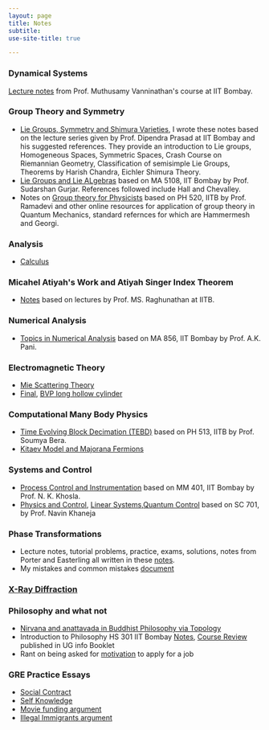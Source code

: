 ```yaml
---
layout: page
title: Notes
subtitle: 
use-site-title: true

---
```


### Dynamical Systems 
[Lecture notes](https://drive.google.com/file/d/1BzGVmDl4b-oqbjcUSofmS-5QeOQh_cPy/view?usp=sharing) from Prof. Muthusamy Vanninathan's course at IIT Bombay.

### Group Theory and Symmetry 
* [Lie Groups, Symmetry and Shimura Varieties](https://drive.google.com/file/d/0B2Uc1VPlIxGabkE1RTh1RTR2emIwTHdUTFRhdlhfdkMzX3FV/view?usp=sharing), I wrote these notes based on the lecture series given by Prof. Dipendra Prasad at IIT Bombay and his suggested references. They provide an introduction to Lie groups, Homogeneous Spaces, Symmetric Spaces, Crash Course on Riemannian Geometry, Classification of semisimple Lie Groups, Theorems by Harish Chandra, Eichler Shimura Theory.
* [Lie Groups and Lie ALgebras](https://drive.google.com/file/d/1E0tbjzZXG_wRdjYc5hC-F-ohWGqQyVjI/view?usp=sharing) based on MA 5108, IIT Bombay by Prof. Sudarshan Gurjar. References followed include Hall and Chevalley.
* Notes on [Group theory for Physicists](https://drive.google.com/file/d/1DXK716YgkUfmkrDgQ5jscjf5ngiYEO5j/view?usp=sharing) based on PH 520, IITB by Prof. Ramadevi and other online resources for application of group theory in Quantum Mechanics, standard refernces for which are Hammermesh and Georgi.

### Analysis 
* [Calculus](https://drive.google.com/file/d/1DC2bB8ZvCodoGofQPYb0SOyWpCfZ986Y/view?usp=sharing)

### Micahel Atiyah's Work and Atiyah Singer Index Theorem
* [Notes](https://drive.google.com/file/d/1ETN0-awXoA4YKi2LY7byqzaFiRHKLa3V/view?usp=sharing) based on lectures by Prof. MS. Raghunathan at IITB.

### Numerical Analysis
* [Topics in Numerical Analysis](https://drive.google.com/file/d/1EbgzWcE4cF5prpgku563FfM4rJdyQ7sH/view?usp=sharing) based on MA 856, IIT Bombay by Prof. A.K. Pani.

### Electromagnetic Theory
* [Mie Scattering Theory](https://drive.google.com/file/d/13fiU0y_lPC6QsBsW3R9QbE_u-9_kNkWC/view?usp=sharing)
* [Final](https://drive.google.com/file/d/1EDYu5q_zY287isZAGDiZ_NALFI35nAve/view?usp=sharing), [BVP long hollow cylinder](https://drive.google.com/file/d/1EXFzHE2E-SYlHhniZ1v9OFOWqEI8ACNY/view?usp=sharing)

### Computational Many Body Physics
* [Time Evolving Block Decimation (TEBD)](https://drive.google.com/file/d/1EMDJc_GmBiT_YyEiSGTfKXB7W8LIkdtF/view?usp=sharing) based on PH 513, IITB by Prof. Soumya Bera.
* [Kitaev Model and Majorana Fermions](https://drive.google.com/file/d/1EWzraGwRifs8-pEqLRR1TKHaFEUuc00C/view?usp=sharing)

### Systems and Control
* [Process Control and Instrumentation](https://drive.google.com/file/d/1aL-uDzenks4Nq0l_JDJNCxkvejRYRGCe/view?usp=sharing) based on MM 401, IIT Bombay by Prof. N. K. Khosla.
* [Physics and Control](https://drive.google.com/file/d/1DzwFahATCUpkbIWMAaVeIaMsf0kdsx0h/view?usp=sharing), [Linear Systems](https://drive.google.com/file/d/1E3UprT77bB7eZdMu-eBAMU0tCXL2b-vE/view?usp=sharing),[Quantum Control](https://drive.google.com/file/d/1EJnfZc23ACIywasngrpw13RCSh29YzqD/view?usp=sharing) based on SC 701, by Prof. Navin Khaneja

### Phase Transformations
* Lecture notes, tutorial problems, practice, exams, solutions, notes from Porter and Easterling all written in these [notes](https://drive.google.com/file/d/1hii-kq8yAzBc1XvaynxlJOfmv4A2Wc3U/view?usp=sharing).
* My mistakes and common mistakes [document](https://drive.google.com/file/d/1jMlbAa94un98XFVdVtq67ZXa7bmzrdJn/view?usp=sharing)

### [X-Ray Diffraction](https://docs.google.com/document/d/e/2PACX-1vTUdsMtJZup_UxwzmE6D_7IZ6OCdfQRd_L3QZ6UBVHo97fCKjHkJtMih3KQ8AbofF1PYqOkYHEJwctR/pub)

### Philosophy and what not
* [Nirvana and anattavada in Buddhist Philosophy via Topology](https://drive.google.com/file/d/15GaHR5tk-D-acYpKJ7u5PH55Q2CiAge-/view?usp=sharing)
* Introduction to Philosophy HS 301 IIT Bombay [Notes](https://drive.google.com/file/d/1JXqjRUZjJbbRYPAzOulmf0CJRKYITf86/view?usp=sharing), [Course Review](https://drive.google.com/file/d/1HsXpbGDzxaG6MbGmHio70EyiBQi2knLy/view?usp=sharing) published in UG info Booklet
* Rant on being asked for [motivation](https://docs.google.com/document/d/e/2PACX-1vTymgoOYIjo7wfOnVziT746o_TaHlJiDZ7CehCD1U1RcLqotVZtcuog5YJJYHImLtTPk8sahhGY4IMh/pub) to apply for a job

### GRE Practice Essays 
* [Social Contract](https://docs.google.com/document/d/e/2PACX-1vQ9a-e1GzFsNIHlPX6oLaMQPCeblzkE19eyv2r10L9VS23RQz8N9oVtf53BJ9q7hcF-xEJy3O17c6ox/pub)
* [Self Knowledge](https://docs.google.com/document/d/e/2PACX-1vRPpKV5OeUkmQbk2BhSRDwC9a5MkLFjSdGRdM8304k_fDC4ViWjmuojSmz7kzAbSDRixABoOaYE4YuF/pub)
* [Movie funding argument](https://docs.google.com/document/d/1lQbbfbiyFVpG_yttIhV4DQ0U4HKhWtMbPwfnBwwwSIQ/edit?usp=sharing)
* [Illegal Immigrants argument](https://docs.google.com/document/d/e/2PACX-1vRrSrKS3hk5pdqozqykMfaAbpDG0n5oPC1ZaP59ac9gk0GYkMg9iWPzUOxAUcihlCcMXjioiMWZ4eJY/pub)


